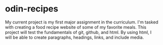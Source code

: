 # odin-recipes
My current project is my first major assignment in the curriculum. I'm tasked with creating a food recipe website of some of my favorite meals. This project will test the fundamentals of git, github, and html. By using html, I will be able to create paragraphs, headings, links, and include media.